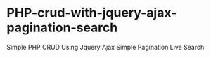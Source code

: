 # PHP-crud-with-jquery-ajax-pagination-search

Simple PHP CRUD Using Jquery Ajax
Simple Pagination
Live Search
